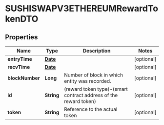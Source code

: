 

# SUSHISWAPV3ETHEREUMRewardTokenDTO

## Properties

Name | Type | Description | Notes
------------ | ------------- | ------------- | -------------
**entryTime** | [**Date**](Date.md) |  |  [optional]
**recvTime** | [**Date**](Date.md) |  |  [optional]
**blockNumber** | **Long** | Number of block in which entity was recorded. |  [optional]
**id** | **String** | (reward token type)-(smart contract address of the reward token) |  [optional]
**token** | **String** | Reference to the actual token |  [optional]




